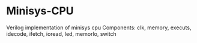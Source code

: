 # Minisys-CPU
Verilog implementation of minisys cpu
Components: clk, memory, executs, idecode, ifetch, ioread, led, memorlo, switch
